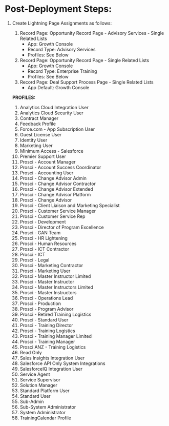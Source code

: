 # Post-Deployment Steps:

1. Create Lightning Page Assignments as follows:
    1. Record Page: Opportunity Record Page - Advisory Services - Single Related Lists
        * App: Growth Console
        * Record Type: Advisory Services
        * Profiles: See Below
    1. Record Page: Opportunity Record Page - Single Related Lists
        * App: Growth Console
        * Record Type: Enterprise Training
        * Profiles: See Below
    1. Record Page: Deal Support Process Page - Single Related Lists
        * App Default: Growth Console

    **PROFILES:**
    1. Analytics Cloud Integration User
    1. Analytics Cloud Security User
    1. Contract Manager
    1. Feedback Profile
    1. Force.com - App Subscription User
    1. Guest License User
    1. Identity User
    1. Marketing User
    1. Minimum Access - Salesforce
    1. Premier Support User
    1. Prosci - Account Manager
    1. Prosci - Account Success Coordinator
    1. Prosci - Accounting User
    1. Prosci - Change Advisor Admin
    1. Prosci - Change Advisor Contractor
    1. Prosci - Change Advisor Extended
    1. Prosci - Change Advisor Platform
    1. Prosci - Change Advisor
    1. Prosci - Client Liaison and Marketing Specialist
    1. Prosci - Customer Service Manager
    1. Prosci - Customer Service Rep
    1. Prosci - Development
    1. Prosci - Director of Program Excellence
    1. Prosci - GAN Team
    1. Prosci - HR Lightening
    1. Prosci - Human Resources
    1. Prosci - ICT Contractor
    1. Prosci - ICT
    1. Prosci - Legal
    1. Prosci - Marketing Contractor
    1. Prosci - Marketing User
    1. Prosci - Master Instructor Limited
    1. Prosci - Master Instructor
    1. Prosci - Master Instructors Limited
    1. Prosci - Master Instructors
    1. Prosci - Operations Lead
    1. Prosci - Production
    1. Prosci - Program Advisor
    1. Prosci - Retired Training Logistics
    1. Prosci - Standard User
    1. Prosci - Training Director
    1. Prosci - Training Logistics
    1. Prosci - Training Manager Limited
    1. Prosci - Training Manager
    1. Prosci ANZ - Training Logistics
    1. Read Only
    1. Sales Insights Integration User
    1. Salesforce API Only System Integrations
    1. SalesforceIQ Integration User
    1. Service Agent
    1. Service Supervisor
    1. Solution Manager
    1. Standard Platform User
    1. Standard User
    1. Sub-Admin
    1. Sub-System Administrator
    1. System Administrator
    1. TrainingCalendar Profile 